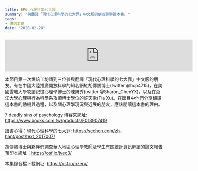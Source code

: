 ```yaml
---
title: EP6 心理科學七大罪
summary: "與翻譯「現代心理科學的七大罪」中文版的朋友聊聊這本書。"
tags:
- 烘焙工坊
date: "2020-02-20"
---
```


<iframe src="https://anchor.fm/opensci-cafe/embed/episodes/EP6__-eav3c1/a-a1pvrs" height="102px" width="600px" frameborder="0" scrolling="no"></iframe>

本節目第一次烘焙工坊請到三位參與翻譯「現代心理科學的七大罪」中文版的朋友。有在中國大陸推廣開放科學的知名網紅胡傳鵬博士(twitter @hcp4715)，在美國雪城大學攻讀記憶心理學博士的陳妍秀(twitter @Sharon_ChenYX)，以及在浙江大學心理與行為科學系攻讀博士學位的許天歌(Tia Xu)。在節目中他們分享翻譯這本書的動機與過程，以及關心理學現況與近展的朋友，應該閱讀這本書的理由。

7 deadly sins of psychology 博客來網址: https://www.books.com.tw/products/F013907419

讀書心得：現代心理科學的七大罪: https://scchen.com/zh-hant/post/text_2017007/

胡傳鵬博士與夥伴們調查華人地區心理學教師及學生有關統計資訊解讀的論文報告預印本網址：https://osf.io/jvec3/

本集錄音檔下載網址: https://osf.io/nzeru/

